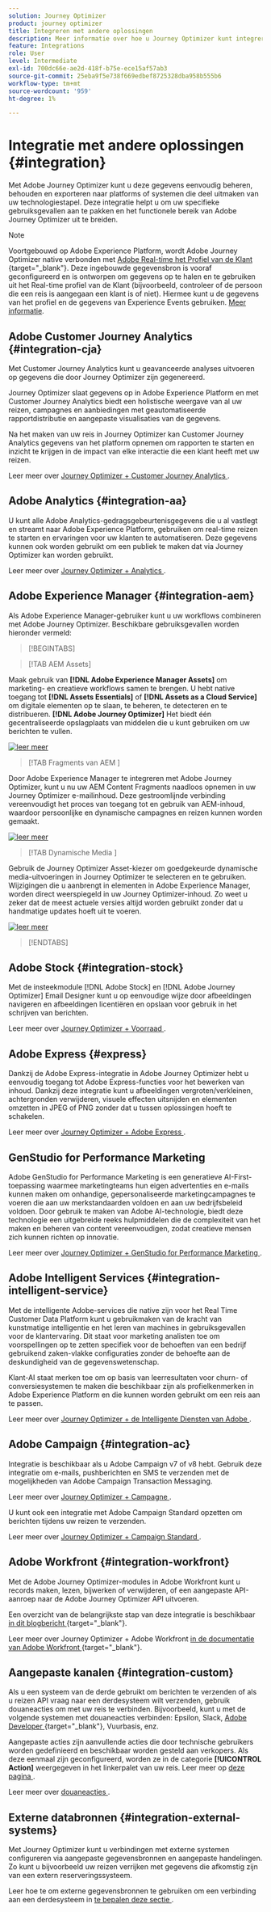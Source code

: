 ```yaml
---
solution: Journey Optimizer
product: journey optimizer
title: Integreren met andere oplossingen
description: Meer informatie over hoe u Journey Optimizer kunt integreren met andere oplossingen
feature: Integrations
role: User
level: Intermediate
exl-id: 700dc66e-ae2d-418f-b75e-ece15af57ab3
source-git-commit: 25eba9f5e738f669edbef8725328dba958b555b6
workflow-type: tm+mt
source-wordcount: '959'
ht-degree: 1%

---
```


# Integratie met andere oplossingen {#integration}

Met Adobe Journey Optimizer kunt u deze gegevens eenvoudig beheren, behouden en exporteren naar platforms of systemen die deel uitmaken van uw technologiestapel. Deze integratie helpt u om uw specifieke gebruiksgevallen aan te pakken en het functionele bereik van Adobe Journey Optimizer uit te breiden.

>[!NOTE]
>
> Voortgebouwd op Adobe Experience Platform, wordt Adobe Journey Optimizer native verbonden met [ Adobe Real-time het Profiel van de Klant ](https://experienceleague.adobe.com/docs/experience-platform/profile/home.html?lang=nl){target="_blank"}. Deze ingebouwde gegevensbron is vooraf geconfigureerd en is ontworpen om gegevens op te halen en te gebruiken uit het Real-time profiel van de Klant (bijvoorbeeld, controleer of de persoon die een reis is aangegaan een klant is of niet). Hiermee kunt u de gegevens van het profiel en de gegevens van Experience Events gebruiken. [Meer informatie](../datasource/adobe-experience-platform-data-source.md).


## Adobe Customer Journey Analytics {#integration-cja}

Met Customer Journey Analytics kunt u geavanceerde analyses uitvoeren op gegevens die door Journey Optimizer zijn gegenereerd.

Journey Optimizer slaat gegevens op in Adobe Experience Platform en met Customer Journey Analytics biedt een holistische weergave van al uw reizen, campagnes en aanbiedingen met geautomatiseerde rapportdistributie en aangepaste visualisaties van de gegevens.

Na het maken van uw reis in Journey Optimizer kan Customer Journey Analytics gegevens van het platform opnemen om rapporten te starten en inzicht te krijgen in de impact van elke interactie die een klant heeft met uw reizen.

Leer meer over [ Journey Optimizer + Customer Journey Analytics ](../reports/cja-ajo.md).

## Adobe Analytics {#integration-aa}

U kunt alle Adobe Analytics-gedragsgebeurtenisgegevens die u al vastlegt en streamt naar Adobe Experience Platform, gebruiken om real-time reizen te starten en ervaringen voor uw klanten te automatiseren. Deze gegevens kunnen ook worden gebruikt om een publiek te maken dat via Journey Optimizer kan worden gebruikt.

Leer meer over [ Journey Optimizer + Analytics ](../event/about-analytics.md).

## Adobe Experience Manager {#integration-aem}

Als Adobe Experience Manager-gebruiker kunt u uw workflows combineren met Adobe Journey Optimizer. Beschikbare gebruiksgevallen worden hieronder vermeld:


>[!BEGINTABS]

>[!TAB AEM Assets]

Maak gebruik van **[!DNL Adobe Experience Manager Assets]** om marketing- en creatieve workflows samen te brengen. U hebt native toegang tot **[!DNL Assets Essentials]** of **[!DNL Assets as a Cloud Service]** om digitale elementen op te slaan, te beheren, te detecteren en te distribueren. **[!DNL Adobe Journey Optimizer]** Het biedt één gecentraliseerde opslagplaats van middelen die u kunt gebruiken om uw berichten te vullen.

[![ leer meer ](../assets/do-not-localize/learn-more-button.svg)](../integrations/assets.md)

<!--
>[!TAB AEM Templates]

With Adobe Journey Optimizer, you can create custom-tailored messages through Adobe Experience Manager sites. Start by designing your templates using Adobe Experience Manager's content sources, then send them to Adobe Journey Optimizer. Once shared, these templates can be accessed in Adobe Journey Optimizer's email designer, simplifying the process of crafting and sending messages to your desired audience.

[![learn more](../assets/do-not-localize/learn-more-button.svg)](../integrations/aem-templates.md)

-->

>[!TAB  Fragments van AEM ]

Door Adobe Experience Manager te integreren met Adobe Journey Optimizer, kunt u nu uw AEM Content Fragments naadloos opnemen in uw Journey Optimizer e-mailinhoud. Deze gestroomlijnde verbinding vereenvoudigt het proces van toegang tot en gebruik van AEM-inhoud, waardoor persoonlijke en dynamische campagnes en reizen kunnen worden gemaakt.

[![ leer meer ](../assets/do-not-localize/learn-more-button.svg)](../integrations/aem-fragments.md)

>[!TAB  Dynamische Media ]

Gebruik de Journey Optimizer Asset-kiezer om goedgekeurde dynamische media-uitvoeringen in Journey Optimizer te selecteren en te gebruiken. Wijzigingen die u aanbrengt in elementen in Adobe Experience Manager, worden direct weerspiegeld in uw Journey Optimizer-inhoud. Zo weet u zeker dat de meest actuele versies altijd worden gebruikt zonder dat u handmatige updates hoeft uit te voeren.

[![ leer meer ](../assets/do-not-localize/learn-more-button.svg)](../integrations/aem-dynamic.md)


>[!ENDTABS]



## Adobe Stock {#integration-stock}

Met de insteekmodule [!DNL Adobe Stock] en [!DNL Adobe Journey Optimizer] Email Designer kunt u op eenvoudige wijze door afbeeldingen navigeren en afbeeldingen licentiëren en opslaan voor gebruik in het schrijven van berichten.

Leer meer over [ Journey Optimizer + Voorraad ](../integrations/stock.md).

## Adobe Express {#express}

Dankzij de Adobe Express-integratie in Adobe Journey Optimizer hebt u eenvoudig toegang tot Adobe Express-functies voor het bewerken van inhoud. Dankzij deze integratie kunt u afbeeldingen vergroten/verkleinen, achtergronden verwijderen, visuele effecten uitsnijden en elementen omzetten in JPEG of PNG zonder dat u tussen oplossingen hoeft te schakelen.

Leer meer over [ Journey Optimizer + Adobe Express ](../integrations/express.md).

## GenStudio for Performance Marketing

Adobe GenStudio for Performance Marketing is een generatieve AI-First-toepassing waarmee marketingteams hun eigen advertenties en e-mails kunnen maken om onhandige, gepersonaliseerde marketingcampagnes te voeren die aan uw merkstandaarden voldoen en aan uw bedrijfsbeleid voldoen. Door gebruik te maken van Adobe AI-technologie, biedt deze technologie een uitgebreide reeks hulpmiddelen die de complexiteit van het maken en beheren van content vereenvoudigen, zodat creatieve mensen zich kunnen richten op innovatie.

Leer meer over [ Journey Optimizer + GenStudio for Performance Marketing ](../integrations/genstudio.md).


## Adobe Intelligent Services {#integration-intelligent-service}

Met de intelligente Adobe-services die native zijn voor het Real Time Customer Data Platform kunt u gebruikmaken van de kracht van kunstmatige intelligentie en het leren van machines in gebruiksgevallen voor de klantervaring. Dit staat voor marketing analisten toe om voorspellingen op te zetten specifiek voor de behoeften van een bedrijf gebruikend zaken-vlakke configuraties zonder de behoefte aan de deskundigheid van de gegevenswetenschap.

Klant-AI staat merken toe om op basis van leerresultaten voor churn- of conversiesystemen te maken die beschikbaar zijn als profielkenmerken in Adobe Experience Platform en die kunnen worden gebruikt om een reis aan te passen.

Leer meer over [ Journey Optimizer + de Intelligente Diensten van Adobe ](../building-journeys/ai-services-overview.md).


## Adobe Campaign {#integration-ac}

Integratie is beschikbaar als u Adobe Campaign v7 of v8 hebt. Gebruik deze integratie om e-mails, pushberichten en SMS te verzenden met de mogelijkheden van Adobe Campaign Transaction Messaging.

Leer meer over [ Journey Optimizer + Campagne ](../building-journeys/ajo-ac.md).

U kunt ook een integratie met Adobe Campaign Standard opzetten om berichten tijdens uw reizen te verzenden.

Leer meer over [ Journey Optimizer + Campaign Standard ](../building-journeys/using-adobe-campaign-standard.md).


## Adobe Workfront {#integration-workfront}

Met de Adobe Journey Optimizer-modules in Adobe Workfront kunt u records maken, lezen, bijwerken of verwijderen, of een aangepaste API-aanroep naar de Adobe Journey Optimizer API uitvoeren.

Een overzicht van de belangrijkste stap van deze integratie is beschikbaar [ in dit blogbericht ](https://experienceleaguecommunities.adobe.com/t5/journey-optimizer-blogs/accelerating-go-to-market-how-workfront-workfront-fusion-aep-and/ba-p/653685){target="_blank"}.

Leer meer over Journey Optimizer + Adobe Workfront [ in de documentatie van Adobe Workfront ](https://experienceleague.adobe.com/docs/workfront/using/adobe-workfront-fusion/fusion-apps-and-modules/adobe-journey-optimizer-modules.html){target="_blank"}.

## Aangepaste kanalen {#integration-custom}

Als u een systeem van de derde gebruikt om berichten te verzenden of als u reizen API vraag naar een derdesysteem wilt verzenden, gebruik douaneacties om met uw reis te verbinden. Bijvoorbeeld, kunt u met de volgende systemen met douaneacties verbinden: Epsilon, Slack, [ Adobe Developer ](https://developer.adobe.com){target="_blank"}, Vuurbasis, enz.

Aangepaste acties zijn aanvullende acties die door technische gebruikers worden gedefinieerd en beschikbaar worden gesteld aan verkopers. Als deze eenmaal zijn geconfigureerd, worden ze in de categorie **[!UICONTROL Action]** weergegeven in het linkerpalet van uw reis. Leer meer op [ deze pagina ](../building-journeys/about-journey-activities.md#action-activities).

Leer meer over [ douaneacties ](../action/about-custom-action-configuration.md).

## Externe databronnen {#integration-external-systems}

Met Journey Optimizer kunt u verbindingen met externe systemen configureren via aangepaste gegevensbronnen en aangepaste handelingen. Zo kunt u bijvoorbeeld uw reizen verrijken met gegevens die afkomstig zijn van een extern reserveringssysteem.

Leer hoe te om externe gegevensbronnen te gebruiken om een verbinding aan een derdesysteem in [ te bepalen deze sectie ](../datasource/external-data-sources.md).
